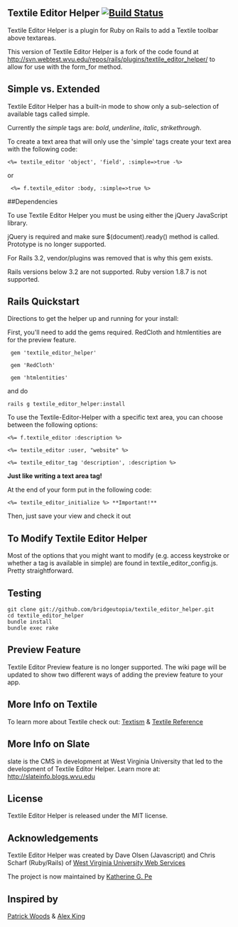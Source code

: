 ## Textile Editor Helper [![Build Status](https://secure.travis-ci.org/bridgeutopia/textile_editor_helper.png)](http://travis-ci.org/bridgeutopia/textile_editor_helper)

Textile Editor Helper is a plugin for Ruby on Rails to add a Textile toolbar above textareas.

This version of Textile Editor Helper is a fork of the code found at http://svn.webtest.wvu.edu/repos/rails/plugins/textile_editor_helper/ to allow for use with the form_for method.

## Simple vs. Extended


Textile Editor Helper has a built-in mode to show only a sub-selection of available tags called simple.

Currently the _simple_ tags are: _bold_, _underline_, _italic_, _strikethrough_.

To create a text area that will only use the 'simple' tags create your text area with the following code:

    <%= textile_editor 'object', 'field', :simple=>true -%>

or

	 <%= f.textile_editor :body, :simple=>true %>

##Dependencies


To use Textile Editor Helper you must be using either the jQuery JavaScript library.

jQuery is required and make sure $(document).ready() method is called. Prototype is no longer supported.

For Rails 3.2, vendor/plugins was removed that is why this gem exists.

Rails versions below 3.2 are not supported. Ruby version 1.8.7 is not supported.


## Rails Quickstart


Directions to get the helper up and running for your install:

First, you'll need to add the gems required. RedCloth and htmlentities are for the preview feature.

	 gem 'textile_editor_helper'

	 gem 'RedCloth'

	 gem 'htmlentities'

and do

	rails g textile_editor_helper:install

To use the Textile-Editor-Helper with a specific text area, you can choose between the following options:

    <%= f.textile_editor :description %>

    <%= textile_editor :user, "website" %>

    <%= textile_editor_tag 'description', :description %>

**Just like writing a text area tag!**

At the end of your form put in the following code:

    <%= textile_editor_initialize %> **Important!**


Then, just save your view and check it out



## To Modify Textile Editor Helper


Most of the options that you might want to modify (e.g. access keystroke or whether a tag is available in simple) are found in textile_editor_config.js. Pretty straightforward.

## Testing

	git clone git://github.com/bridgeutopia/textile_editor_helper.git
	cd textile_editor_helper
	bundle install
	bundle exec rake

## Preview Feature


Textile Editor Preview feature is no longer supported. The wiki page will be updated to show two different ways of adding the preview feature to your app.


## More Info on Textile


To learn more about Textile check out: <a href="http://www.textism.com/tools/textile/index.php" target="_blank">Textism</a> & <a href="http://hobix.com/textile/" target="_blank">Textile Reference</a>


## More Info on Slate


slate is the CMS in development at West Virginia University that led to the development of Textile Editor Helper. Learn more at: http://slateinfo.blogs.wvu.edu


## License

Textile Editor Helper is released under the MIT license.


## Acknowledgements


Textile Editor Helper was created by Dave Olsen (Javascript) and Chris Scharf (Ruby/Rails) of <a href="http://webservices.wvu.edu/" target="_blank">West Virginia University Web Services</a>

The project is now maintained by <a href="http://blog.bridgeutopiaweb.com" target="_blank">Katherine G. Pe</a>



## Inspired by


<a href="http://www.hakjoon.com/code/38/textile-quicktags-redirect" target="_blank">Patrick Woods</a> &
<a href="http://alexking.org/projects/js-quicktags" target="_blank">Alex King</a>
